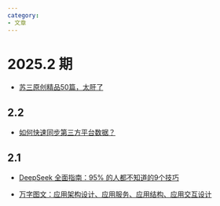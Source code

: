 ```yaml
---
category: 
- 文章
---
```


# 2025.2 期

<!-- more -->

- [苏三原创精品50篇，太肝了](https://mp.weixin.qq.com/s/XPyz_GSsLeae0pEAI_opcQ)

## 2.2

- [如何快速同步第三方平台数据？](https://mp.weixin.qq.com/s/nG-AspP7CtmovcXHwaQwwA)

## 2.1

- [DeepSeek 全面指南：95% 的人都不知道的9个技巧](https://mp.weixin.qq.com/s/U_kv72ed1imJ11bofJkvog)

- [万字图文：应用架构设计、应用服务、应用结构、应用交互设计](https://mp.weixin.qq.com/s/v9qNMfawqHHaXJbwe_arHg)
